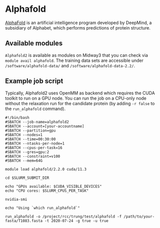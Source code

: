 # Alphafold

[AlphaFold](https://www.deepmind.com/research/highlighted-research/alphafold) is an artificial intelligence program developed by DeepMind, a subsidiary of Alphabet, which performs predictions of protein structure.

## Available modules

`Alphafold2` is available as modules on Midway3 that you can check via `module avail alphafold`. The training data sets are accessible under `/software/alphafold-data/` and `/software/alphafold-data-2.2/`.

## Example job script

Typically, Alphafold2 uses OpenMM as backend which requires the CUDA toolkit to run on a GPU node. You can run the job on a CPU-only node without the relaxation run for the candidate protein (by adding `-r false` to the `run_alphafold` command).

```
#!/bin/bash
#SBATCH --job-name=alphafold2
#SBATCH --account=[your-accountname]
#SBATCH --partition=gpu
#SBATCH --nodes=1
#SBATCH --time=00:30:00
#SBATCH --ntasks-per-node=1
#SBATCH --cpus-per-task=16
#SBATCH --gres=gpu:2
#SBATCH --constraint=v100
#SBATCH --mem=64G

module load alphafold/2.2.0 cuda/11.3

cd $SLURM_SUBMIT_DIR

echo "GPUs available: $CUDA_VISIBLE_DEVICES"
echo "CPU cores: $SLURM_CPUS_PER_TASK"

nvidia-smi

echo "Using `which run_alphafold`"

run_alphafold -o /project/rcc/trung/test/alphafold -f /path/to/your-fasta/T1083.fasta -t 2020-07-24 -g true -u true
```